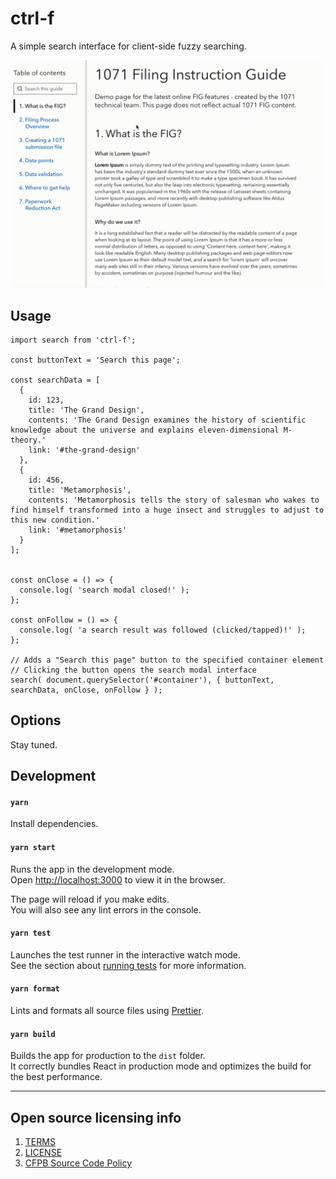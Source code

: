 # ctrl-f

A simple search interface for client-side fuzzy searching.

![ctrl-f screenshot](screenshot.gif)

## Usage

```
import search from 'ctrl-f';

const buttonText = 'Search this page';

const searchData = [
  {
    id: 123,
    title: 'The Grand Design',
    contents: 'The Grand Design examines the history of scientific knowledge about the universe and explains eleven-dimensional M-theory.'
    link: '#the-grand-design'
  },
  {
    id: 456,
    title: 'Metamorphosis',
    contents: 'Metamorphosis tells the story of salesman who wakes to find himself transformed into a huge insect and struggles to adjust to this new condition.'
    link: '#metamorphosis'
  }
];


const onClose = () => {
  console.log( 'search modal closed!' );
};

const onFollow = () => {
  console.log( 'a search result was followed (clicked/tapped)!' );
};

// Adds a "Search this page" button to the specified container element
// Clicking the button opens the search modal interface
search( document.querySelector('#container'), { buttonText, searchData, onClose, onFollow } );
```

## Options

Stay tuned.

## Development

#### `yarn`

Install dependencies.

#### `yarn start`

Runs the app in the development mode.\
Open [http://localhost:3000](http://localhost:3000) to view it in the browser.

The page will reload if you make edits.\
You will also see any lint errors in the console.

#### `yarn test`

Launches the test runner in the interactive watch mode.\
See the section about [running tests](https://facebook.github.io/create-react-app/docs/running-tests) for more information.

#### `yarn format`

Lints and formats all source files using [Prettier](https://prettier.io/).

#### `yarn build`

Builds the app for production to the `dist` folder.\
It correctly bundles React in production mode and optimizes the build for the best performance.

---

## Open source licensing info

1. [TERMS](TERMS.md)
2. [LICENSE](LICENSE)
3. [CFPB Source Code Policy](https://github.com/cfpb/source-code-policy/)
